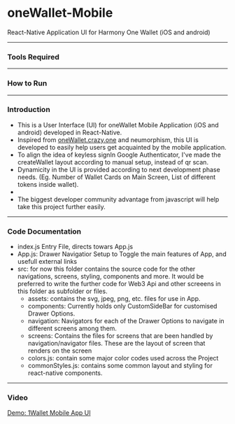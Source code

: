 # oneWallet-Mobile
React-Native Application UI for Harmony One Wallet (iOS and android)

---

### Tools Required

---

### How to Run

---

### Introduction 
- This is a User Interface (UI) for oneWallet Mobile Application (iOS and android) developed in React-Native.
- Inspired from [oneWallet.crazy.one](oneWallet.crazy.one) and neumorphism, this UI is developed to easily help users get acquainted by the mobile application.
- To align the idea of keyless signIn Google Authenticator, I've made the createWallet layout according to manual setup, instead of qr scan.
- Dynamicity in the UI is provided according to next development phase needs. (Eg. Number of Wallet Cards on Main Screen, List of different tokens inside wallet).
- 
- The biggest developer community advantage from javascript will help take this project further easily.

---

### Code Documentation
- index.js Entry File, directs towars App.js
- App.js:  Drawer Navigatior Setup to Toggle the main features of App, and usefull external links
- src: for now this folder contains the source code for the other navigations, screens, styling, components and more. It would be preferred to write the further code for Web3 Api and other screeens in this folder as subfolder or files.
  - assets: contains the svg, jpeg, png, etc. files for use in App.
  - components: Currently holds only CustomSideBar for customised Drawer Options.
  - navigation: Navigators for each of the Drawer Options to navigate in different screens among them.
  - screens: Contains the files for screens that are been handled by navigation/navigator files. These are the layout of screen that renders on the screen
  - colors.js: contain some major color codes used across the Project
  - commonStyles.js: contains some common layout and styling for react-native components.

---

### Video
[Demo: 1Wallet Mobile App UI](https://youtu.be/eTTFQ_bxpV4)
<!-- ![Main Screen](images/MainScreen.png)

![Wallet Screen](images/Wallet.png)

![Drawer Screen](images/Drawer.png) -->

